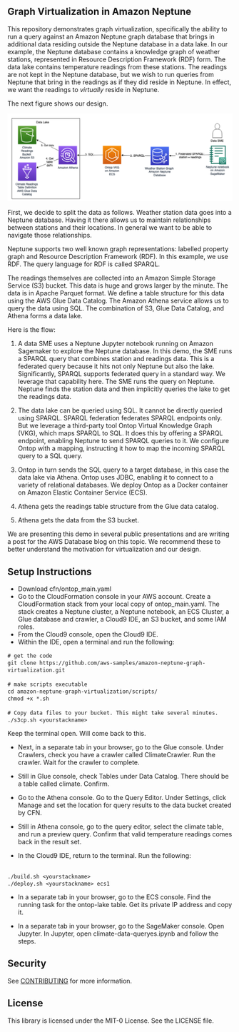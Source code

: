 ## Graph Virtualization in Amazon Neptune
This repository demonstrates graph virtualization, specifically the ability to run a query against an Amazon Neptune graph database that brings in additional data residing outside the Neptune database in a data lake. In our example, the Neptune database contains a knowledge graph of weather stations, represented in Resource Description Framework (RDF) form. The data lake contains temperature readings from these stations. The readings are not kept in the Neptune database, but we wish to run queries from Neptune that bring in the readings as if they did reside in Neptune. In effect, we want the readings to *virtually* reside in Neptune. 

The next figure shows our design.

![Design Flow](images/nep2lake_design_flow.png)

First, we decide to split the data as follows. Weather station data goes into a Neptune database. Having it there allows us to maintain relationships between stations and their locations. In general we want to be able to navigate those relationships. 

Neptune supports two well known graph representations: labelled property graph and Resource Description Framework (RDF). In this example, we use RDF. The query language for RDF is called SPARQL.

The readings themselves are collected into an Amazon Simple Storage Service (S3) bucket. This data is huge and grows larger by the minute. The data is in Apache Parquet format. We define a table structure for this data using the AWS Glue Data Catalog. The Amazon Athena service allows us to query the data using SQL. The combination of S3, Glue Data Catalog, and Athena forms a data lake.

Here is the flow:

1. A data SME uses a Neptune Jupyter notebook running on Amazon Sagemaker to explore the Neptune database. In this demo, the SME runs a SPARQL query that combines station and readings data. This is a federated query because it hits not only Neptune but also the lake. Significantly, SPARQL supports federated query in a standard way. We leverage that capability here. The SME runs the query on Neptune. Neptune finds the station data and then implicitly queries the lake to get the readings data. 

2. The data lake can be queried using SQL. It cannot be directly queried using SPARQL. SPARQL federation federates SPARQL endpoints only. But we leverage a third-party tool Ontop Virtual Knowledge Graph (VKG), which maps SPARQL to SQL. It does this by offering a SPARQL endpoint, enabling Neptune to send SPARQL queries to it. We configure Ontop with a mapping, instructing it how to map the incoming SPARQL query to a SQL query.
   
3. Ontop  in turn sends the SQL query to a target database, in this case the data lake via Athena. Ontop uses JDBC, enabling it to connect to a variety of relational databases. We deploy Ontop as a Docker container on Amazon Elastic Container Service (ECS).

4. Athena gets the readings table structure from the Glue data catalog.
5. Athena gets the data from the S3 bucket. 

We are presenting this demo in several public presentations and are writing a post for the AWS Database blog on this topic. We recommend these to better understand the motivation for virtualization and our design.

## Setup Instructions
- Download cfn/ontop_main.yaml
- Go to the CloudFormation console in your AWS account. Create a CloudFormation stack from your local copy of ontop_main.yaml. The stack creates a Neptune cluster, a Neptune notebook, an ECS Cluster, a Glue database and crawler, a Cloud9 IDE, an S3 bucket, and some IAM roles.
- From the Cloud9 console, open the Cloud9 IDE.
- Within the IDE, open a terminal and run the following:

```
# get the code
git clone https://github.com/aws-samples/amazon-neptune-graph-virtualization.git

# make scripts executable
cd amazon-neptune-graph-virtualization/scripts/
chmod +x *.sh

# Copy data files to your bucket. This might take several minutes.
./s3cp.sh <yourstackname>
```

Keep the terminal open. Will come back to this.

- Next, in a separate tab in your browser, go to the Glue console. Under Crawlers, check you have a crawler called ClimateCrawler. Run the crawler. Wait for the crawler to complete.

- Still in Glue console, check Tables under Data Catalog. There should be a table called climate. Confirm.

- Go to the Athena console. Go to the Query Editor. Under Settings, click Manage and set the location for query results to the data bucket created by CFN.

- Still in Athena console, go to the query editor, select the climate table, and run a preview query. Confirm that valid temperature readings comes back in the result set.

- In the Cloud9 IDE, return to the terminal. Run the following:
```

./build.sh <yourstackname>
./deploy.sh <yourstackname> ecs1
```

- In a separate tab in your browser, go to the ECS console. Find the running task for the ontop-lake table. Get its private IP address and copy it.

- In a separate tab in your browser, go to the SageMaker console. Open Jupyter. In Jupyter, open climate-data-queryes.ipynb and follow the steps.

## Security

See [CONTRIBUTING](CONTRIBUTING.md#security-issue-notifications) for more information.

## License

This library is licensed under the MIT-0 License. See the LICENSE file.

